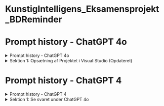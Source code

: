 # KunstigIntelligens_Eksamensprojekt_BDReminder
# Prompt history - ChatGPT 4o
<details id="00.ChatGPT 4o">
  <summary>Prompt history - ChatGPT 4o</summary>

## Prompt history - ChatGPT 4o
  1. [Full: Prompt history](https://chatgpt.com/share/dc11506d-26ab-40f1-ba88-8334cb481dd5)
  2. [Indledende prompt history](https://htmlpreview.github.io/?https://raw.githubusercontent.com/Eo-Le-LearnToHack/KunstigIntelligens_Eksamensprojekt_BDReminder/main/Prompt_history/01_Prompt_history.html)
  3. [Sektion 1: Tilføjet individual user authentication](https://htmlpreview.github.io/?https://raw.githubusercontent.com/Eo-Le-LearnToHack/KunstigIntelligens_Eksamensprojekt_BDReminder/main/Prompt_history/02_Prompt_history.html)
  4. [Full: Prompt history - FAIL](https://htmlpreview.github.io/?https://raw.githubusercontent.com/Eo-Le-LearnToHack/KunstigIntelligens_Eksamensprojekt_BDReminder/main/Prompt_History_ChatGPT%204o/03_Prompt_history_Full_Fail.html)
  5. ```
     Kan ikke dele den fulde originale samtale fordi der blev uploaded et billede under oprettelse af ASP.Net projektet i Visual Studio.
     Billedet blev uploadet fordi guiden i ChatGPT 4o ikke var retvisende.
     Desværre er det i mod ChatGPTs politik at dele samtaler med billeder.
     Der forsøgte at få ChatGPT til selv at generede hele samtalen som en html fil, se linket i punkt 4.
     Der vælges at starte samtalen på ny for at dokumentere hele forløbet,
     dog vælges at ChatGPT 4 i stedet for 4o i håbet om at guiden er mere retvisende.
     Yderligere ændres indledende prompt en lille smule ift. den erfaring der er dannet i nuværende samtale med ChatGPT 4o  
     ```
  
### Beskrivelse
```
Jeg anvendte CREATE modellen til at udarbejde min indledende prompt.
```
</details>

<details id="01.ChatGPT 4o">
  <summary>Sektion 1: Opsætning af Projektet i Visual Studio (Opdateret)</summary>

## Sektion 1: Opsætning af Projektet i Visual Studio (Opdateret)
1. Supplerende Youtube video [ASP.NET Core Crash Course - C# App in One Hour | freeCodeCamp.org | 1h:0m:43s](https://www.youtube.com/watch?v=BfEjDD8mWYg)
 
### Beskrivelse
```
I sektion 1 blev jeg nysgerrig på hvad ASP.NET Core Web App var og søgte mere viden på youtube, hvor jeg stødte på ovenstående video.
11 minutter i videoen blev der valgt indivual user ved authentication som ikke var dækket af guiden i Sektion 1.
Jeg spurgte ChatGPT hvorfor dette ikke var tilfældet og ChatGPT valgte at opdatere Sektion 1 for at afspejle denne indstilling af authentican til indivial user.
``` 
</details>

# Prompt history - ChatGPT 4
<details id="00.ChatGPT 4">
  <summary>Prompt history - ChatGPT 4</summary>

## Prompt history - ChatGPT 4
  1. [Full: Prompt history](https://chatgpt.com/share/72ef4e92-3fb2-4f4c-90d5-e131829f7eb1)
  2. [Indledende promt history]()
  3. []()

</details>

<details id="01.ChatGPT 4">
  <summary>Sektion 1: Se svaret under ChatGPT 4o</summary>

## Sektion 1: Opsætning af Projektet i Visual Studio (Opdateret)
[Se svaret under ChatGPT 4o](01.ChatGPT 4o)
</details>
